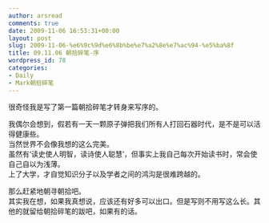 ```yaml
---
author: arsread
comments: true
date: 2009-11-06 16:53:31+00:00
layout: post
slug: 2009-11-06-%e6%9c%9d%e6%8b%be%e7%a2%8e%e7%ac%94-%e5%ba%8f
title: 09.11.06 朝拾碎笔-序
wordpress_id: 78
categories:
- Daily
- Mark朝拾碎笔
---
```


很奇怪我是写了第一篇朝拾碎笔才转身来写序的。  
  
我偶尔会想到，假若有一天一颗原子弹把我们所有人打回石器时代，是不是可以活得健康些。  
当然世界不会像我想的这么完美。  
虽然有‘读史使人明智，读诗使人聪慧’，但事实上我自己每次开始读书时，常会使自己自以为浅薄。  
上了大学，才自觉知识分子以及学者之间的鸿沟是很难跨越的。  
  
那么赶紧地朝寻朝拾吧。  
其实我在想，如果我真想说，应该还有好多可以出口。但是写则不用写这么长。其他的就留给朝拾碎笔的跋吧，如果有的话。
